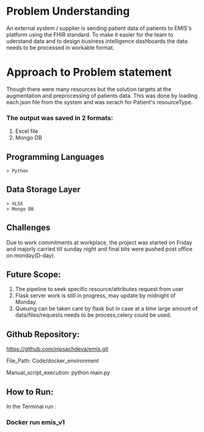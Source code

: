 # Problem Understanding
An external system / supplier is sending patient data of patients to EMIS's platform using the FHIR standard. To make it easier for the team to uderstand data and to design business intelligence dashboards the data needs to be processed in workable format.

# Approach to Problem statement
Though there were many resources but the solution targets at the augmentation and preprocessing of patients data. This was done by loading each json file from the system and was serach for Patient's resourceType. 
### The output was saved in 2 formats:

1. Excel file
2. Mongo DB 

## Programming Languages 
	> Python 
## Data Storage Layer 
	> XLSX
	> Mongo DB
## Challenges

Due to work commitments at workplace, the project was started on Friday and majorly carried till sunday night and final bits were pushed post office on monday(D-day).

## Future Scope: 
1. The pipeline to seek specific resource/attributes request from user
2. Flask server work is still in progress, may update by midnight of Monday.
3. Queuing can be taken care by flask but in case at a time large amount of data/files/requests needs to be process,celery could be used.

## Github Repository:
https://github.com/nipsachdeva/emis.git

File_Path: Code/docker_environment

Manual_script_execution: python main.py

## How to Run:

In the Terminal run : 

### Docker run emis_v1